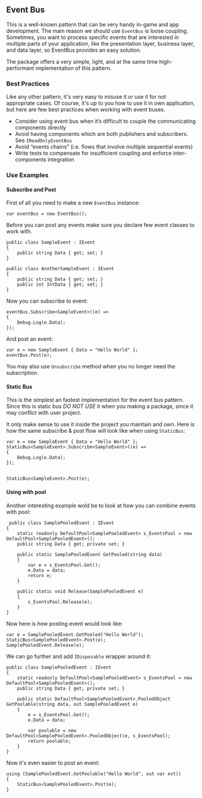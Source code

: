 ## Event Bus

This is a well-known pattern that can be very handy in-game and app development. The main reason we should use `EventBus` is loose coupling. Sometimes, you want to process specific events that are interested in multiple parts of your application, like the presentation layer, business layer, and data layer, so EventBus provides an easy solution.

The package offers a very simple, light, and at the same time high-performant implementation of this pattern.

### Best Practices
Like any other pattern, it's very easy to misuse it or use it for not appropriate cases. Of course, it's up to you how to use it in own application, but here are few best practices when working with event buses.

* Consider using event bus when it’s difficult to couple the communicating components directly
* Avoid having components which are both publishers and subscribers. See `IReadOnlyEventBus`
* Avoid “events chains” (i.e. flows that involve multiple sequential events)
* Write tests to compensate for insufficient coupling and enforce inter-components integration

### Use Examples

#### Subscribe and Post

First of all you need to make a new `EventBus` instance:
```
var eventBus = new EventBus();
```

Before you can post any events make sure you declare few event classes to work with.
```
public class SampleEvent : IEvent
{
    public string Data { get; set; }
}

public class AnotherSampleEvent : IEvent
{
    public string Data { get; set; }
    public int IntData { get; set; }
}
```

Now you can subscribe to event:
```
eventBus.Subscribe<SampleEvent>((e) =>
{
    Debug.Log(e.Data);
});
```

And post an event:
```
var e = new SampleEvent { Data = "Hello World" };
eventBus.Post(e);
```

You may also use `Unsubscribe` method when you no longer need the subscription.

#### Static Bus
This is the simplest an fastest implementation for the event bus pattern.
Since this is static bus *DO NOT USE* it when you making a package, since it may conflict with user project.

It only make sense to use it inside the project you maintain and own.
Here is how the same subscribe & post flow will look like when using `StaticBus`:
```
var e = new SampleEvent { Data = "Hello World" };
StaticBus<SampleEvent>.Subscribe<SampleEvent>((e) =>
{
    Debug.Log(e.Data);
});


StaticBus<SampleEvent>.Post(e);
```

#### Using with pool
Another interesting example wold be to look at how you can combine events with pool:

```
 public class SamplePooledEvent : IEvent
{
    static readonly DefaultPool<SamplePooledEvent> s_EventsPool = new DefaultPool<SamplePooledEvent>();
    public string Data { get; private set; }
    
    public static SamplePooledEvent GetPooled(string data)
    {
        var e = s_EventsPool.Get();
        e.Data = data;
        return e;
    }

    public static void Release(SamplePooledEvent e)
    {
        s_EventsPool.Release(e);
    }
}
```

Now here is how posting event would look like:
```
var e = SamplePooledEvent.GetPooled("Hello World");
StaticBus<SamplePooledEvent>.Post(e);
SamplePooledEvent.Release(e);
```

We can go further and add `IDisposable` wrapper around it:
```
public class SamplePooledEvent : IEvent
{
    static readonly DefaultPool<SamplePooledEvent> s_EventsPool = new DefaultPool<SamplePooledEvent>();
    public string Data { get; private set; }
    
    public static DefaultPool<SamplePooledEvent>.PooledObject GetPoolable(string data, out SamplePooledEvent e)
    {
        e = s_EventsPool.Get();
        e.Data = data;
        
        var poolable = new DefaultPool<SamplePooledEvent>.PooledObject(e, s_EventsPool);
        return poolable;
    }
}
```
Now it's even easier to post an event:
```
using (SamplePooledEvent.GetPoolable("Hello World", out var evt))
{
    StaticBus<SamplePooledEvent>.Post(e);
}
```
